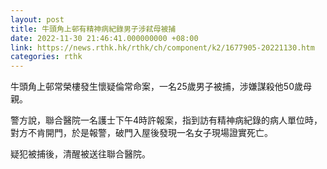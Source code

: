 ```yaml
---
layout: post
title: 牛頭角上邨有精神病紀錄男子涉弒母被捕
date: 2022-11-30 21:46:41.000000000 +08:00
link: https://news.rthk.hk/rthk/ch/component/k2/1677905-20221130.htm
categories: rthk
---
```


牛頭角上邨常榮樓發生懷疑倫常命案，一名25歲男子被捕，涉嫌謀殺他50歲母親。

警方說，聯合醫院一名護士下午4時許報案，指到訪有精神病紀錄的病人單位時，對方不肯開門，於是報警，破門入屋後發現一名女子現場證實死亡。

疑犯被捕後，清醒被送往聯合醫院。

